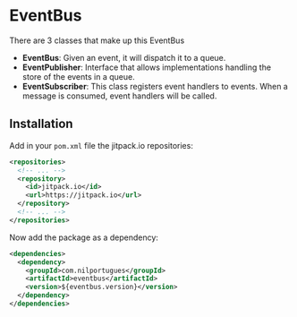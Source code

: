 # EventBus 

There are 3 classes that make up this EventBus 

- **EventBus**: Given an event, it will dispatch it to a queue.
- **EventPublisher**: Interface that allows implementations handling the store of the events in a queue.
- **EventSubscriber**: This class registers event handlers to events. When a message is consumed, event handlers will be called.

## Installation

Add in your `pom.xml` file the jitpack.io repositories:

```xml
<repositories>
  <!-- ... -->
  <repository>
    <id>jitpack.io</id>
    <url>https://jitpack.io</url>
  </repository>
  <!-- ... -->
</repositories>
```
  
Now add the package as a dependency: 

```xml
<dependencies>		
  <dependency>
    <groupId>com.nilportugues</groupId>
    <artifactId>eventbus</artifactId>
    <version>${eventbus.version}</version>
  </dependency>
</dependencies>  
```
